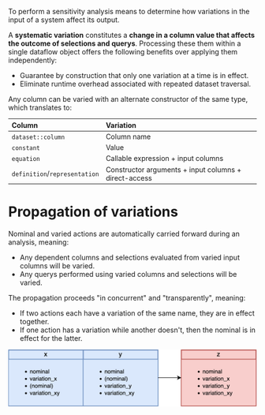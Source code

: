 To perform a sensitivity analysis means to determine how variations in the input of a system affect its output.

A **systematic variation** constitutes a __change in a column value that affects the outcome of selections and querys__.
Processing these them within a single dataflow object offers the following benefits over applying them independently:

- Guarantee by construction that only one variation at a time is in effect.
- Eliminate runtime overhead associated with repeated dataset traversal.

Any column can be varied with an alternate constructor of the same type, which translates to:

| Column | Variation |
| :--- | :--- |
| `dataset::column` | Column name |
| `constant` | Value |
| `equation` | Callable expression + input columns |
| `definition`/`representation` | Constructor arguments + input columns + direct-access |

# Propagation of variations

Nominal and varied actions are automatically carried forward during an analysis, meaning:

- Any dependent columns and selections evaluated from varied input columns will be varied.
- Any querys performed using varied columns and selections will be varied.

The propagation proceeds "in concurrent" and "transparently", meaning:

- If two actions each have a variation of the same name, they are in effect together.
- If one action has a variation while another doesn't, then the nominal is in effect for the latter.

![variation](../../assets/variation.png)